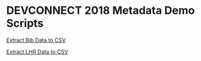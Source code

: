 DEVCONNECT 2018 Metadata Demo Scripts
=============

[Extract Bib Data to CSV](https://github.com/OCLC-Developer-Network/devconnect2018-metadata/blob/master/extract_bib_data.js)

[Extract LHR Data to CSV](https://github.com/OCLC-Developer-Network/devconnect2018-metadata/blob/master/extract_lhr_data.js)

